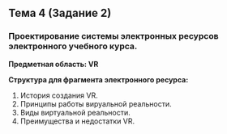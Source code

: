 ## Тема 4 (Задание 2)

### Проектирование системы электронных ресурсов электронного учебного курса.

**Предметная область: VR**

**Структура для фрагмента электронного ресурса:**
1. История создания VR.
2. Принципы работы вируальной реальности.
3. Виды виртуальной реальности.
4. Преимущества и недостатки VR.
